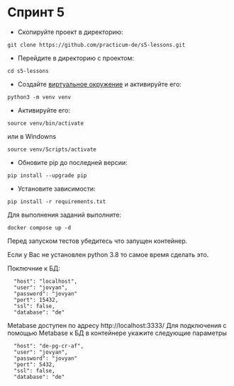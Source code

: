 # Спринт 5 #

* Скопируйте проект в директорию:
```shell script
git clone https://github.com/practicum-de/s5-lessons.git
```
* Перейдите в директорию c проектом:
```shell script
cd s5-lessons
```
* Создайте [виртуальное окружение](https://docs.python.org/3/library/venv.html) и активируйте его:
```shell script
python3 -m venv venv
```

* Активируйте его:
```shell script
source venv/bin/activate
```
или в Windowns
```shell script
source venv/Scripts/activate
```

* Обновите pip до последней версии:
```shell script
pip install --upgrade pip
```
* Установите зависимости:
```shell script
pip install -r requirements.txt
```

Для выполнения заданий выполните:

`docker compose up -d`

Перед запуском тестов убедитесь что запущен контейнер.

Если у Вас не установлен python 3.8 то самое время сделать это. 

Поключние к БД:
```
  "host": "localhost",
  "user": "jovyan",
  "password": "jovyan"
  "port": 15432,
  "ssl": false,
  "database": "de"
```

Metabase доступен по адресу http://localhost:3333/
Для подключения с помощью Metabase к БД в контейнере укажите следующие параметры 
```
  "host": "de-pg-cr-af",
  "user": "jovyan",
  "password": "jovyan"
  "port": 5432,
  "ssl": false,
  "database": "de"
```

